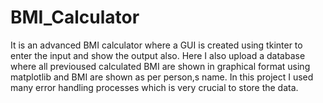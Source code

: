 # BMI_Calculator
It is an advanced BMI calculator where a GUI is created using tkinter to enter the input and show the output also.
Here I also upload a database where all previoused calculated BMI are shown in graphical format using matplotlib and BMI are shown as per person,s name.
In this project I used many error handling processes which is very crucial to store the data.
